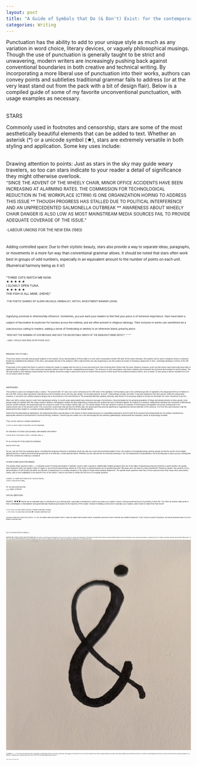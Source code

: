 ```yaml
---
layout: post
title: "A Guide of Symbols that Do (& Don't) Exist: for the contemporary literary enthusiast"
categories: Writing
---
```

Punctuation has the ability to add to your unique style as much as any variation in word choice, literary devices, or vaguely philosophical musings. Though the use of punctuation is generally taught to be strict and unwavering, modern writers are increasingly pushing back against conventional boundaries in both creative and technical writing. By incorporating a more liberal use of punctuation into their works, authors can convey points and subtleties traditional grammar fails to address (or at the very least stand out from the pack with a bit of design flair). Below is a compiled guide of some of my favorite unconventional punctuation, with usage examples as necessary. 

<br>
STARS

Commonly used in footnotes and censorship, stars are some of the most aesthetically beautiful elements that can be added to text. Whether an asterisk (*) or a unicode symbol (★), stars are extremely versatile in both styling and application. Some key uses include:
	
<br>
Drawing attention to points: Just as stars in the sky may guide weary travelers, so too can stars indicate to your reader a detail of significance they might otherwise overlook.

<br>
<small>“SINCE THE ADVENT OF THE WHEELY CHAIR, MINOR OFFICE ACCIDENTS HAVE BEEN INCREASING AT ALARMING RATES. THE COMMISSION FOR TECHNOLOGICAL REDUCTION IN THE WORKPLACE (CTRW) IS ONE ORGANIZATION HOPING TO ADDRESS THIS ISSUE ** THOUGH PROGRESS HAS STALLED DUE TO POLITICAL INTERFERENCE AND AN UNPRECEDENTED SALMONELLA OUTBREAK ** AWARENESS ABOUT WHEELY CHAIR DANGER IS ALSO LOW AS MOST MAINSTREAM MEDIA SOURCES FAIL TO PROVIDE ADEQUATE COVERAGE OF THE ISSUE.”

<small>-LABOUR UNIONS FOR THE NEW ERA (1983)

<br>
Adding controlled space: Due to their stylistic beauty, stars also provide a way to separate ideas, paragraphs, or movements in a more fun way than conventional grammar allows. It should be noted that stars often work best in groups of odd numbers, especially in an equivalent amount to the number of points on each unit. (Numerical harmony being as it is!)

<br><small>"THREE CATS WATCH ME NOW.
<br>★ ★ ★ ★ ★
<br>I SLOWLY OPEN TUNA.
<br>★ ★ ★ ★ ★
<br>THE FISH IS ALL MINE. (HEHE)"

<small>-THE POETIC DIARIES OF ALORA MUVELD, HERBALIST, WITCH, INVESTMENT BANKER (2046)

<br>
Signifying universal or otherworldly influence: Sometimes, you just want your readers to feel that your piece is of immense importance. Stars have been a subject of fascination & mysticism for humans across the millenia, and are often present in religious ideology. Their inclusion in works can sometimes be a subconscious calling to readers, adding a sense of foreboding or destiny to an otherwise bland, preachy piece. 

<br>
<small>"HEED NOT THE WARNING OF OUR MESSAGE AND FACE THE INSCRUTABLE WRATH OF THE MANUFACTURING DEFECT. * * *"

<small>- LABEL I SHOULD HAVE READ ON MY PHONE (2021)

<br>
BREAKING THE 4TH WALL

Three lines drawn vertically and grouped together in this symbol: \|\|\| are representative of three walls in a room *and a nonexistent, broken 4th wall*. As the name indicates, this symbol can be used in situations where a character breaks the established boundaries of the story, and speaks directly to the audience. More radical writers are also beginning to use this symbol as means of showing a disjunction in time- seemingly alluding to notions of the 4th dimension. 

Proponents of the symbol feel that it is useful in inviting the reader to engage with the text on a more personal level, thus involving them further with the work. Skeptics, however, point out that writers have historically been able to speak directly to audiences or have omniscient narrators without need for specific, standardized punctuation. The inclusion of such punctuation only limits creativity and minimizes the technical skill needed for tactful writing. The 4th wall symbol is still relatively experimental, but the debate around its usage is expected to grow as modern literary pieces further push the boundaries between author, text, & reader. \|\|\| was going to add an example here, but i’m too tired to think of one\|\|\|

<br>
AMPERSANDS

This symbol is quite non-metaphorically, a classic. The ancient latin “et” was once used commonly as the 27th letter of the alphabet. Unfortunately, due to the unfettered growth of capitalism, the ampersand fell out of fashion in the mid 20th century when typewriter manufacturers felt including it as its own key was simply “not enough bang for its buck.” (Interestingly enough, the letter C was also targeted in this time period. Unlike the ampersand however, C survived cost cutting measures largely due to its presence in the word America. The proposed alternate spelling, Amerika, was shown in focus group studies to be just too Germanic for most consumers to go for.)

After over half a century spent in exile from mainstream writing, in recent years ampersands have entered a new age of prominence. Spurred largely by the growing popularity of blogs and advancements in home goods, most people today are familiar with this unique symbol. Modern orthographic studies are also beginning to reveal why this symbol has such a timeless appeal. According to a research collaboration between the University of Minnesota, and the Goethe Institute, the ampersand may be a long lost cousin of the modern infinity sign (∞). The similar shape of the two symbols could be an example of homologous orthographic structures, linking both to an undiscovered rune of the ancient world. This connection could mean that just like the infinity sign, the ampersand has pictorial significance regarding the eternal unknown of the universe. It is from this vast unknown, that the ampersand invites readers to consider possible additions to the context with which they are already familiar. 

Aside from the philosophical explanation, the ampersand holds a special place in the hearts of many simply because it is remarkably pleasing to write & read! At the present time ampersands are not widely considered an appropriate element in professional or technical writing. However, I would urge the reader not to be discouraged by this arbitrary gatekeeping. Ampersands are beautiful, useful, & surprisingly versatile. 

<br>They can be used as a simple substitution:

<small>I LOVE TO HAVE CANDY & PASTRIES ON THE WEEKEND.</small>

<br>An indication of further (but possibly unknowable) information:

<small>PLEASE PACK YOUR RAIN JACKET, LANYARD, RING, & …</small>

<br>Or as a lovely bit of decoration & emphasis:

<small>&&& BE HAPPY &&&</small>

<br>As you can see from the examples above, including this amazing character is definitely worth any slip ups in perceived professionality! In fact, the symbol is increasingly being used by people around the world, most notably gaining traction in radical environmental groups due to its efficient, conservational nature. Whether you are synced into its universal meaning or not, the ampersand is undoubtedly a fun & exciting way to spice up your writing that will most certainly be making a comeback. 

<br>UPSIDE-DOWN QUESTION MARKS

The upside-down question mark ( ¿ ) is already a part of formal punctuation in Spanish, used to start a question. Additionally, English speakers who are in the habit of questioning may also find this a useful symbol. An upside down question mark can signify a type of vague or second level questioning, almost as if the writer is questioning the act of questioning itself. (Because who can have too many questions?) Please be aware– this symbol is not a demonstration of self doubt, but rather an indicator of awareness to a complex situation or the author’s innate trend towards skepticism. The upside-down question mark has a more nuanced touch than many other punctuation marks, and is more adaptable to the specific tone of the author. I tend to use them to soften the full force of a regular question:

<br><small> ALRIGHT, IS THERE ANYTHING ELSE I SHOULD KNOW¿</small> 
<br><small> THAT’S YOUR PLAN THEN¿</small>

<br>Or, my personal favorite:
<br><small> ¿¿¿¿ [vague confusion] </small>


<br>SPECIAL MENTIONS:

<br>HEARTS- ♥ ♥ ♥
Hearts are an adorable way to contribute to your writing style, especially in situations in which you want your reader to have a strong emotional boost of positivity in their life. Too often do authors take pride in their unintelligible contemplation and grammatically fanatical punctuation at the expense of the reader. Instead of adding a semicolon to alienate your readers, add a heart to make them feel loved!

<br><small>X IT’S COOL TO USE PUNCTUATION; IT MAKES WRITING LEGIBLE. 
<br>✓ IT’S COOL TO USE PUNCTUATION ♥ IT MAKES WRITING FUN!    
	

<br>UPSIDE-DOWN EXCLAMATION POINTS- ¡¡¡¡¡
Yes, the upside-down punctuation returns. Unlike the upside down question marks, exclamation points don’t have to indicate any hesitation whatsoever. In fact, they are a symbol of great joy- and almost bewildered awe! Do not be afraid to overuse them. 

<br>
<small>DID YOU SEE WHO WON THE GAME!!¡¡!¡¡


<br>AMPERSAND-UPSIDE-DOWN-QUESTION MARK
Well, the name is still being workshopped for this one, but at least it’s pretty self-explanatory. The Apersnd-Upside-Down-Question mark skillfully merges the iconic elements of your favorite punctuation, opening the door to endless possiblity. Despite winning "Best Newcomer" at the controversial 2024 National Punctuation Awards, this sign is still in its infancy, and has yet to make the big break to keyboards or unicode directories. 
![](https://raw.githubusercontent.com/greensheepblog/greensheepblog.github.io/refs/heads/master/assets/images/inverted_ampersand.jpg)


<br>FLOWERS- ⚘ ⁕ ⚘
One of my personal favorites, especially in handwriting, flowers are pretty, whimsical, and magical. Flowers are the sort of loose creative touch that can add whatever you want, and mean whatever you like them to mean. As a writer, you ultimately have control over your life and choices, and punctuation is no different. Change your writing tools as you see fit, don’t let conventionality get you down :)

<br>~⁕~   ~⁕~   ~⁕~   ~⁕~   ~⁕~

